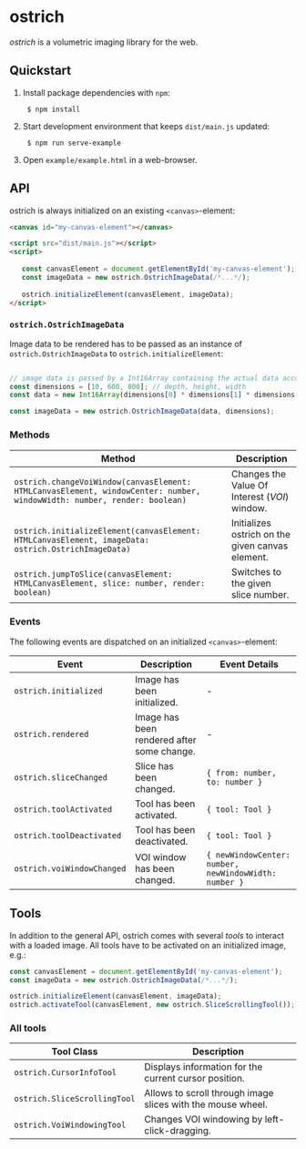 # ostrich

*ostrich* is a volumetric imaging library for the web.

## Quickstart

1. Install package dependencies with `npm`:

   ```
    $ npm install
   ```
   
2. Start development environment that keeps `dist/main.js` updated:

   ```
    $ npm run serve-example
   ```

3. Open `example/example.html` in a web-browser.

## API

ostrich is always initialized on an existing `<canvas>`-element:

```html
<canvas id="my-canvas-element"></canvas>

<script src="dist/main.js"></script>
<script>
   
   const canvasElement = document.getElementById('my-canvas-element');
   const imageData = new ostrich.OstrichImageData(/*...*/);
   
   ostrich.initializeElement(canvasElement, imageData);
</script>
```

### `ostrich.OstrichImageData`

Image data to be rendered has to be passed as an instance of `ostrich.OstrichImageData` to `ostrich.initializeElement`:

```js

// image data is passed by a Int16Array containing the actual data accompinied by dimensionality information as a three-valued array
const dimensions = [10, 600, 800]; // depth, height, width
const data = new Int16Array(dimensions[0] * dimensions[1] * dimensions[2]);

const imageData = new ostrich.OstrichImageData(data, dimensions);
```

### Methods

| Method | Description |
| --- | --- |
| `ostrich.changeVoiWindow(canvasElement: HTMLCanvasElement, windowCenter: number, windowWidth: number, render: boolean)` | Changes the Value Of Interest (*VOI*) window. |
| `ostrich.initializeElement(canvasElement: HTMLCanvasElement, imageData: ostrich.OstrichImageData)` | Initializes ostrich on the given canvas element. |
| `ostrich.jumpToSlice(canvasElement: HTMLCanvasElement, slice: number, render: boolean)` | Switches to the given slice number. |

### Events

The following events are dispatched on an initialized `<canvas>`-element:

| Event | Description | Event Details |
| --- | --- | --- |
| `ostrich.initialized` | Image has been initialized. | - |
| `ostrich.rendered` | Image has been rendered after some change. | - |
| `ostrich.sliceChanged` | Slice has been changed. | `{ from: number, to: number }` |
| `ostrich.toolActivated` | Tool has been activated. | `{ tool: Tool }` |
| `ostrich.toolDeactivated` | Tool has been deactivated. | `{ tool: Tool }` |
| `ostrich.voiWindowChanged` | VOI window has been changed. | `{ newWindowCenter: number, newWindowWidth: number }` |

## Tools

In addition to the general API, ostrich comes with several *tools* to interact with a loaded image.
All tools have to be activated on an initialized image, e.g.:

```js
const canvasElement = document.getElementById('my-canvas-element');
const imageData = new ostrich.OstrichImageData(/*...*/);

ostrich.initializeElement(canvasElement, imageData);
ostrich.activateTool(canvasElement, new ostrich.SliceScrollingTool());
```

### All tools

| Tool Class | Description |
| --- | --- |
| `ostrich.CursorInfoTool` | Displays information for the current cursor position. |
| `ostrich.SliceScrollingTool` | Allows to scroll through image slices with the mouse wheel. |
| `ostrich.VoiWindowingTool` | Changes VOI windowing by left-click-dragging. |
